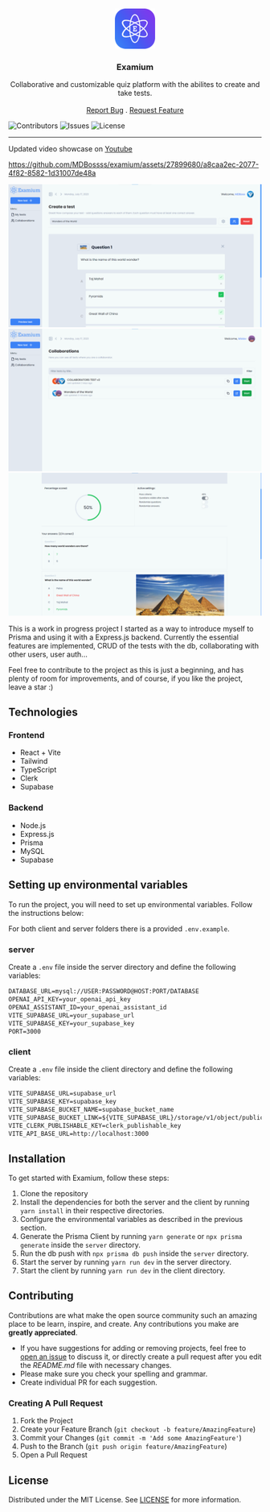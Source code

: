 <br/>
<p align="center">
  <a href="https://github.com/MDBossss/examium">
    <img src="client/public/logo-small.png" alt="Logo" width="80" height="80">
  </a>

  <h3 align="center">Examium</h3>

  <p align="center">
    Collaborative and customizable quiz platform with the abilites to create and take tests.
    <br/>
    <br/>
    <a href="https://github.com/MDBossss/examium/issues">Report Bug</a>
    .
    <a href="https://github.com/MDBossss/examium/issues">Request Feature</a>
  </p>
</p>

![Contributors](https://img.shields.io/github/contributors/MDBossss/examium?color=dark-green) ![Issues](https://img.shields.io/github/issues/MDBossss/examium) ![License](https://img.shields.io/github/license/MDBossss/examium) 

---

Updated video showcase on [Youtube](https://www.youtube.com/watch?v=jRkcBGPGVs8)

https://github.com/MDBossss/examium/assets/27899680/a8caa2ec-2077-4f82-8582-1d31007de48a



![Screen Shot](images/showcase-create.png)
![Screen Shot](images/showcase-collaborate.png)
![Screen Shot](images/showcase-results.png)

This is a work in progress project I started as a way to introduce myself to Prisma and using it with a Express.js backend. Currently the essential features are implemented, CRUD of the tests with the db, collaborating with other users, user auth... 

Feel free to contribute to the project as this is just a beginning, and has plenty of room for improvements, and of course, if you like the project, leave a star :)

## Technologies

### Frontend
* React + Vite
* Tailwind
* TypeScript
* Clerk
* Supabase

### Backend
* Node.js
* Express.js
* Prisma
* MySQL
* Supabase


## Setting up environmental variables

To run the project, you will need to set up environmental variables. Follow the instructions below:

For both client and server folders there is a provided `.env.example`.


### server
Create a `.env` file inside the server directory and define the following variables:
```
DATABASE_URL=mysql://USER:PASSWORD@HOST:PORT/DATABASE
OPENAI_API_KEY=your_openai_api_key
OPENAI_ASSISTANT_ID=your_openai_assistant_id
VITE_SUPABASE_URL=your_supabase_url
VITE_SUPABASE_KEY=your_supabase_key
PORT=3000
```

### client
Create a `.env` file inside the client directory and define the following variables:
```
VITE_SUPABASE_URL=supabase_url
VITE_SUPABASE_KEY=supabase_key
VITE_SUPABASE_BUCKET_NAME=supabase_bucket_name
VITE_SUPABASE_BUCKET_LINK=${VITE_SUPABASE_URL}/storage/v1/object/public/${VITE_SUPABASE_BUCKET_NAME}/
VITE_CLERK_PUBLISHABLE_KEY=clerk_publishable_key
VITE_API_BASE_URL=http://localhost:3000
```

## Installation
To get started with Examium, follow these steps:
1. Clone the repository
2. Install the dependencies for both the server and the client by running `yarn install` in their respective directories.
3. Configure the environmental variables as described in the previous section.
4. Generate the Prisma Client by running `yarn generate` or `npx prisma generate` inside the `server` directory.
5. Run the db push with `npx prisma db push` inside the `server` directory.
6. Start the server by running `yarn run dev` in the server directory.
7. Start the client by running `yarn run dev` in the client directory.

## Contributing

Contributions are what make the open source community such an amazing place to be learn, inspire, and create. Any contributions you make are **greatly appreciated**.
* If you have suggestions for adding or removing projects, feel free to [open an issue](https://github.com/MDBossss/examium/issues/new) to discuss it, or directly create a pull request after you edit the *README.md* file with necessary changes.
* Please make sure you check your spelling and grammar.
* Create individual PR for each suggestion.

### Creating A Pull Request

1. Fork the Project
2. Create your Feature Branch (`git checkout -b feature/AmazingFeature`)
3. Commit your Changes (`git commit -m 'Add some AmazingFeature'`)
4. Push to the Branch (`git push origin feature/AmazingFeature`)
5. Open a Pull Request

## License

Distributed under the MIT License. See [LICENSE](https://github.com/MDBossss/examium/blob/main/LICENSE.md) for more information.

